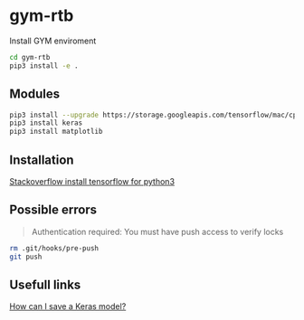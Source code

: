 # gym-rtb

Install GYM enviroment
```bash
cd gym-rtb
pip3 install -e .
```

## Modules
```bash
pip3 install --upgrade https://storage.googleapis.com/tensorflow/mac/cpu/tensorflow-1.0.1-py2-none-any.whl
pip3 install keras
pip3 install matplotlib
```

## Installation

[Stackoverflow install tensorflow for python3](https://stackoverflow.com/questions/38896424/tensorflow-not-found-using-pip)

## Possible errors
>Authentication required: You must have push access to verify locks
```bash
rm .git/hooks/pre-push
git push
``` 

## Usefull links

[How can I save a Keras model?](https://keras.io/getting-started/faq/#how-can-i-save-a-keras-model)